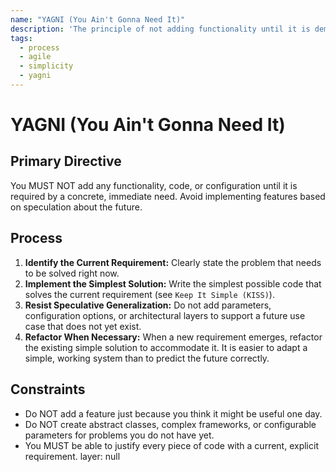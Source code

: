 ```yaml
---
name: "YAGNI (You Ain't Gonna Need It)"
description: 'The principle of not adding functionality until it is demonstrably necessary. This avoids over-engineering and wasted effort on features that may not be needed.'
tags:
  - process
  - agile
  - simplicity
  - yagni
---
```


# YAGNI (You Ain't Gonna Need It)

## Primary Directive

You MUST NOT add any functionality, code, or configuration until it is required by a concrete, immediate need. Avoid implementing features based on speculation about the future.

## Process

1.  **Identify the Current Requirement:** Clearly state the problem that needs to be solved right now.
2.  **Implement the Simplest Solution:** Write the simplest possible code that solves the current requirement (see `Keep It Simple (KISS)`).
3.  **Resist Speculative Generalization:** Do not add parameters, configuration options, or architectural layers to support a future use case that does not yet exist.
4.  **Refactor When Necessary:** When a new requirement emerges, refactor the existing simple solution to accommodate it. It is easier to adapt a simple, working system than to predict the future correctly.

## Constraints

- Do NOT add a feature just because you think it might be useful one day.
- Do NOT create abstract classes, complex frameworks, or configurable parameters for problems you do not have yet.
- You MUST be able to justify every piece of code with a current, explicit requirement.
layer: null
